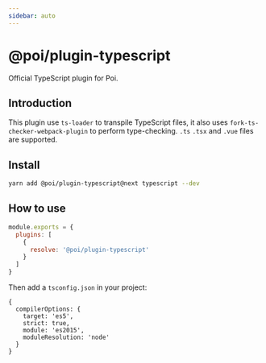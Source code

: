 ```yaml
---
sidebar: auto
---
```


# @poi/plugin-typescript

Official TypeScript plugin for Poi.

## Introduction

This plugin use `ts-loader` to transpile TypeScript files, it also uses `fork-ts-checker-webpack-plugin` to perform type-checking. `.ts` `.tsx` and `.vue` files are supported.

## Install

```bash
yarn add @poi/plugin-typescript@next typescript --dev
```

## How to use

```js
module.exports = {
  plugins: [
    {
      resolve: '@poi/plugin-typescript'
    }
  ]
}
```

Then add a `tsconfig.json` in your project:

```json5
{
  compilerOptions: {
    target: 'es5',
    strict: true,
    module: 'es2015',
    moduleResolution: 'node'
  }
}
```
